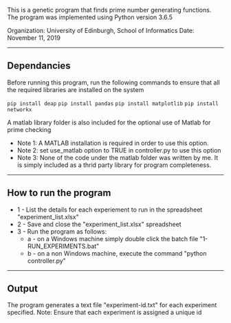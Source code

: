 This is a genetic program that finds prime number generating functions. 
The program was implemented using Python version 3.6.5

Organization: University of Edinburgh, School of Informatics
Date: November 11, 2019



-----------------------------------------------------------------------------------------
Dependancies
-----------------------------------------------------------------------------------------
Before running this program, run the following commands to ensure that all the required
libraries are installed on the system

<code>pip install deap</code>
<code>pip install pandas</code>
<code>pip install matplotlib</code>
<code>pip install networkx</code>

A matlab library folder is also included for the optional use of Matlab for prime checking
- Note 1: A MATLAB installation is required in order to use this option.
- Note 2: set use_matlab option to TRUE in controller.py to use this option
- Note 3: None of the code under the matlab folder was written by me. It is simply included as
        a thrid party library for program completeness.

------------------------------------------------------------------------------------------
How to run the program
------------------------------------------------------------------------------------------
- 1 - List the details for each experiement to run in the spreadsheet "experiment_list.xlsx"
- 2 - Save and close the "experiment_list.xlsx" spreadsheet
- 3 - Run the program as follows:
	- a - on a Windows machine simply double click the batch file "1-RUN_EXPERIMENTS.bat"
	- b - on a non Windows machine, execute the command "python controller.py"

-------------------------------------------------------------------------------------------
Output
-------------------------------------------------------------------------------------------
The program generates a text file "experiment-id.txt" for each experiment specified.
Note: Ensure that each experiment is assigned a unique id
